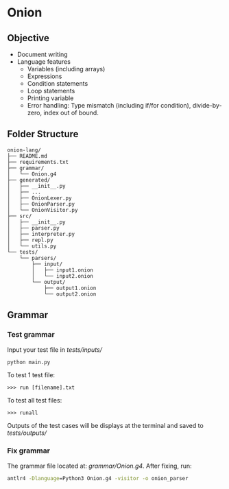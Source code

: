 # Onion
## Objective
- Document writing
- Language features
    - Variables (including arrays)
    - Expressions
    - Condition statements
    - Loop statements
    - Printing variable
    - Error handling: Type mismatch (including if/for condition), divide-by-zero, index out of bound.
## Folder Structure
```
onion-lang/
├── README.md              
├── requirements.txt             
├── grammar/               
│   └── Onion.g4         
├── generated/             
│   ├── __init__.py
│   ├── ...
│   ├── OnionLexer.py
│   ├── OnionParser.py
│   └── OnionVisitor.py   
├── src/                   
│   ├── __init__.py
│   ├── parser.py    
│   ├── interpreter.py     
│   ├── repl.py            
│   └── utils.py
└── tests/
    └── parsers/          
        ├── input/
        │   ├── input1.onion      
        │   └── input2.onion     
        └── output/
            ├── output1.onion      
            └── output2.onion      
```
## Grammar
### Test grammar
Input your test file in *tests/inputs/*
```cmd
python main.py
```
To test 1 test file:
```
>>> run [filename].txt
```
To test all test files:
```
>>> runall
```
Outputs of the test cases will be displays at the terminal and saved to *tests/outputs/* 
### Fix grammar
The grammar file located at: *grammar/Onion.g4*. After fixing, run:
```cmd
antlr4 -Dlanguage=Python3 Onion.g4 -visitor -o onion_parser
```